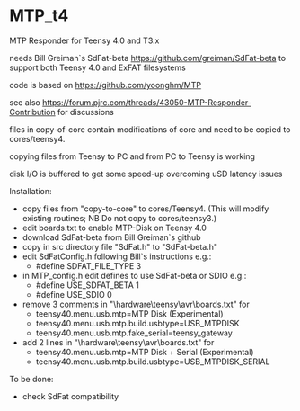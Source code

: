 # MTP_t4

MTP Responder for Teensy 4.0 and T3.x

needs Bill Greiman`s SdFat-beta https://github.com/greiman/SdFat-beta to support both Teensy 4.0 and ExFAT filesystems
 
code is based on https://github.com/yoonghm/MTP

see also https://forum.pjrc.com/threads/43050-MTP-Responder-Contribution for discussions

files in copy-of-core contain modifications of core and need to be copied to cores/teensy4. 

copying files from Teensy to PC  and from PC to Teensy is working

disk I/O is buffered to get some speed-up overcoming uSD latency issues


Installation:
 - copy files from "copy-to-core" to cores/Teensy4. (This will modify existing routines; NB Do not copy to cores/teensy3.)
 - edit boards.txt to enable MTP-Disk on Teensy 4.0
 - download SdFat-beta from Bill Greiman`s github
 - copy in src directory file "SdFat.h" to "SdFat-beta.h"
 - edit SdFatConfig.h following Bill`s instructions e.g.:
   - #define SDFAT_FILE_TYPE 3
 - in MTP_config.h edit defines to use SdFat-beta or SDIO e.g.:
   - #define USE_SDFAT_BETA 1
   - #define USE_SDIO 0
 - remove 3 comments in "\hardware\teensy\avr\boards.txt" for
   - teensy40.menu.usb.mtp=MTP Disk (Experimental)
   - teensy40.menu.usb.mtp.build.usbtype=USB_MTPDISK
   - teensy40.menu.usb.mtp.fake_serial=teensy_gateway
 - add 2 lines in "\hardware\teensy\avr\boards.txt" for
   - teensy40.menu.usb.mtp=MTP Disk + Serial (Experimental)
   - teensy40.menu.usb.mtp.build.usbtype=USB_MTPDISK_SERIAL

To be done:
 - check SdFat compatibility
 
